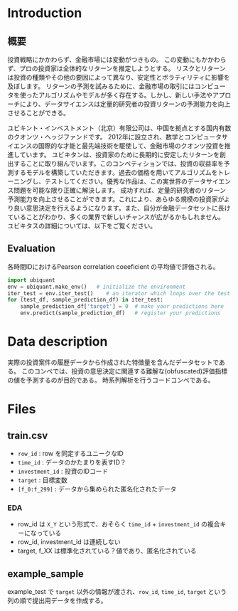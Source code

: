 # Introduction

## 概要

投資戦略にかかわらず、金融市場には変動がつきもの。
この変動にもかかわらず、プロの投資家は全体的なリターンを推定しようとする。
リスクとリターンは投資の種類やその他の要因によって異なり、安定性とボラティリティに影響を及ぼします。
リターンの予測を試みるために、金融市場の取引にはコンピュータを使ったアルゴリズムやモデルが多く存在する。しかし、新しい手法やアプローチにより、データサイエンスは定量的研究者の投資リターンの予測能力を向上させることができる。

ユビキント・インベストメント（北京）有限公司は、中国を拠点とする国内有数のクオンツ・ヘッジファンドです。
2012年に設立され、数学とコンピュータサイエンスの国際的な才能と最先端技術を駆使して、金融市場のクオンツ投資を推進しています。
ユビキタンは、投資家のために長期的に安定したリターンを創出することに取り組んでいます。このコンペティションでは、投資の収益率を予測するモデルを構築していただきます。過去の価格を用いてアルゴリズムをトレーニングし、テストしてください。優秀な作品は、この実世界のデータサイエンス問題を可能な限り正確に解決します。 成功すれば、定量的研究者のリターン予測能力を向上させることができます。これにより、あらゆる規模の投資家がより良い意思決定を行えるようになります。また、自分が金融データセットに長けていることがわかり、多くの業界で新しいチャンスが広がるかもしれません。 ユビキタスの詳細については、以下をご覧ください。

## Evaluation

各時間IDにおけるPearson correlation coeeficient の平均値で評価される。

```python
import ubiquant
env = ubiquant.make_env()   # initialize the environment
iter_test = env.iter_test()    # an iterator which loops over the test set and sample submission
for (test_df, sample_prediction_df) in iter_test:
    sample_prediction_df['target'] = 0  # make your predictions here
    env.predict(sample_prediction_df)   # register your predictions
```

# Data description

実際の投資案件の履歴データから作成された特徴量を含んだデータセットである。
このコンペでは、投資の意思決定に関連する難解な(obfuscated)評価指標の値を予測するのが目的である。
時系列解析を行うコードコンペである。

# Files
## train.csv

- `row_id` : row を同定するユニークなID
- `time_id` : データのかたまりを表すID？ 
- `investment_id` : 投資のIDコード
- `target` : 目標変数
- `[f_0:f_299]` : データから集められた匿名化されたデータ


### EDA

- row_id は `X_Y` という形式で、おそらく `time_id` + `investment_id` の複合キーになっている
- row_id, investment_id は連続しない
- target, f_XX は標準化されている？値であり、匿名化されている

## example_sample

example_test で `target` 以外の情報が渡され、`row_id`, `time_id`, `target` という列の順で提出用データを作成する。

